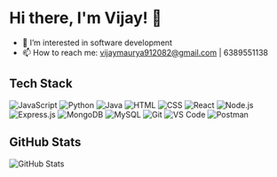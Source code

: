 # Hi there, I'm Vijay! 👋

- 👀 I’m interested in software development
- 📫 How to reach me: vijaymaurya912082@gmail.com | 6389551138

## Tech Stack

<!-- Insert tech stack logos here -->
![JavaScript](https://img.shields.io/badge/-JavaScript-yellow)
![Python](https://img.shields.io/badge/-Python-blue)
![Java](https://img.shields.io/badge/-Java-red)
![HTML](https://img.shields.io/badge/-HTML-orange)
![CSS](https://img.shields.io/badge/-CSS-blueviolet)
![React](https://img.shields.io/badge/-React-blue)
![Node.js](https://img.shields.io/badge/-Node.js-green)
![Express.js](https://img.shields.io/badge/-Express.js-lightgrey)
![MongoDB](https://img.shields.io/badge/-MongoDB-green)
![MySQL](https://img.shields.io/badge/-MySQL-blue)
![Git](https://img.shields.io/badge/-Git-orange)
![VS Code](https://img.shields.io/badge/-VS%20Code-blueviolet)
![Postman](https://img.shields.io/badge/-Postman-lightgrey)

## GitHub Stats
![GitHub Stats](https://github-readme-stats.vercel.app/api?username=vijay-km&show_icons=true&theme=radical)

